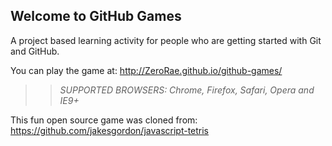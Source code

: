 ## Welcome to GitHub Games

A project based learning activity for people who are getting started with Git and GitHub.

You can play the game at: http://ZeroRae.github.io/github-games/

>> _*SUPPORTED BROWSERS*: Chrome, Firefox, Safari, Opera and IE9+_

This fun open source game was cloned from: https://github.com/jakesgordon/javascript-tetris
